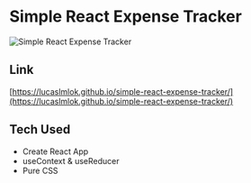 # Simple React Expense Tracker

![Simple React Expense Tracker](https://lucaslmlok.github.io/simple-react-expense-tracker/screenshot.png)

## Link
[https://lucaslmlok.github.io/simple-react-expense-tracker/](https://lucaslmlok.github.io/simple-react-expense-tracker/)

## Tech Used
- Create React App
- useContext & useReducer
- Pure CSS